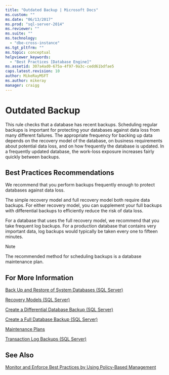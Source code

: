 ```yaml
---
title: "Outdated Backup | Microsoft Docs"
ms.custom: ""
ms.date: "06/13/2017"
ms.prod: "sql-server-2014"
ms.reviewer: ""
ms.suite: ""
ms.technology: 
  - "dbe-cross-instance"
ms.tgt_pltfrm: ""
ms.topic: conceptual
helpviewer_keywords: 
  - "Best Practices [Database Engine]"
ms.assetid: 307a4ad0-675a-4f97-9a3c-cedd61bdfae5
caps.latest.revision: 10
author: MikeRayMSFT
ms.author: mikeray
manager: craigg
---
```

# Outdated Backup
  This rule checks that a database has recent backups. Scheduling regular backups is important for protecting your databases against data loss from many different failures. The appropriate frequency for backing up data depends on the recovery model of the database, on business requirements about potential data loss, and on how frequently the database is updated. In a frequently updated database, the work-loss exposure increases fairly quickly between backups.  
  
## Best Practices Recommendations  
 We recommend that you perform backups frequently enough to protect databases against data loss.  
  
 The simple recovery model and full recovery model both require data backups. For either recovery model, you can supplement your full backups with differential backups to efficiently reduce the risk of data loss.  
  
 For a database that uses the full recovery model, we recommend that you take frequent log backups. For a production database that contains very important data, log backups would typically be taken every one to fifteen minutes.  
  
> [!NOTE]  
>  The recommended method for scheduling backups is a database maintenance plan.  
  
## For More Information  
 [Back Up and Restore of System Databases &#40;SQL Server&#41;](../backup-restore/back-up-and-restore-of-system-databases-sql-server.md)  
  
 [Recovery Models &#40;SQL Server&#41;](../backup-restore/recovery-models-sql-server.md)  
  
 [Create a Differential Database Backup &#40;SQL Server&#41;](../backup-restore/create-a-differential-database-backup-sql-server.md)  
  
 [Create a Full Database Backup &#40;SQL Server&#41;](../backup-restore/create-a-full-database-backup-sql-server.md)  
  
 [Maintenance Plans](../maintenance-plans/maintenance-plans.md)  
  
 [Transaction Log Backups &#40;SQL Server&#41;](../backup-restore/transaction-log-backups-sql-server.md)  
  
## See Also  
 [Monitor and Enforce Best Practices by Using Policy-Based Management](monitor-and-enforce-best-practices-by-using-policy-based-management.md)  
  
  
